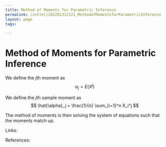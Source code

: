 ```yaml
---
title: Method of Moments for Parametric Inference
permalink: /zettel/202201312121_MethodofMomentsforParametricInference
layout: page
tags: 

---
```

# Method of Moments for Parametric Inference

We define the $j$th moment as
$$
\alpha_j = E(X^j)
$$

We define the $j$th sample moment as 
$$
\hat{\alpha}_j = \frac{1}{n} \sum_{i=1}^n X_i^j
$$

The method of moments is then solving the system of equations such that the moments match up.

Links: 

References: 

